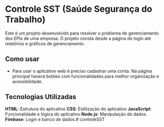 # Controle SST (Saúde Segurança do Trabalho)

Este é um projeto desenvolvido para resolver o problema de gerenciamento dos EPIs de uma empresa.
O projeto consta desde a página de login até relatórios e gráficos de gerenciamento.

## Como usar

- Para usar o aplicativo web é preciso cadastrar uma conta. Na página principal haverá botões com funcionalidades para melhor organização e acessibilidade.

## Tecnologias Utilizadas

**HTML**: Estrutura do aplicativo
**CSS**: Estilização do aplicativo
**JavaScript**: Funcionalidade e lógica do aplicativo
**Node.js**: Manipulação de dados.
**Firebase**: Login e banco de dados.#   c o n t r o l e S S T  
 